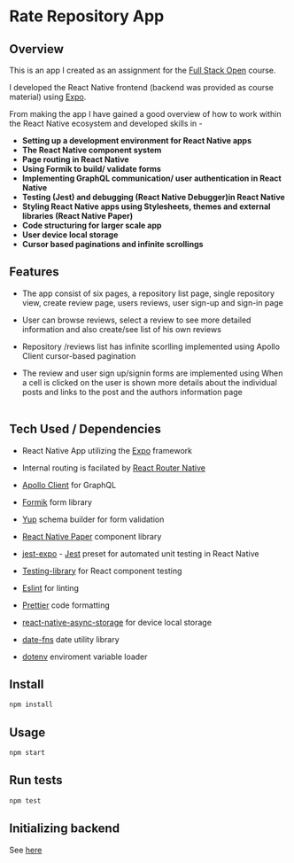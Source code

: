 # Rate Repository App <br />

## Overview

This is an app I created as an assignment for the [Full Stack Open](https://fullstackopen.com/en/) course.

I developed the React Native frontend (backend was provided as course material) using [Expo](https://expo.dev/). 

From making the app I have gained a good overview of how to work within the React Native ecosystem and developed skills in -

- **Setting up a development environment for React Native apps**
- **The React Native component system**
- **Page routing in React Native**
- **Using Formik to build/ validate forms**
- **Implementing GraphQL communication/ user authentication in React Native**
- **Testing (Jest) and debugging (React Native Debugger)in React Native**
- **Styling React Native apps using Stylesheets, themes and external libraries (React Native Paper)**
- **Code structuring for larger scale app**
- **User device local storage**
- **Cursor based paginations and infinite scrollings**


## Features

- The app consist of six pages, a repository list page, single repository view, create review page, users reviews, user sign-up and sign-in page

- User can browse reviews, select a review to see more detailed information and also create/see list of his own reviews 

- Repository /reviews list has infinite scorlling implemented using Apollo Client cursor-based pagination

- The review and user sign up/signin forms are implemented using  When a cell is clicked on the user is shown more details about the individual posts and links to the post and the authors information page <br /><br />                


## Tech Used / Dependencies

- React Native App utilizing the [Expo](https://expo.dev/) framework

- Internal routing is facilated by [React Router Native](https://reactrouter.com/en/main)

- [Apollo Client](https://www.apollographql.com/apollo-client/) for GraphQL

- [Formik](https://formik.org/) form library

- [Yup](https://github.com/jquense/yup) schema builder for form validation

- [React Native Paper](https://reactnativepaper.com/) component library

- [jest-expo](https://www.npmjs.com/package/jest-expo) - [Jest](https://jestjs.io/) preset for automated unit testing in React Native

- [Testing-library](https://testing-library.com/) for React component testing

- [Eslint](https://eslint.org/) for linting

- [Prettier](https://prettier.io/) code formatting

- [react-native-async-storage](https://github.com/react-native-async-storage/async-storage) for device local storage

- [date-fns](https://date-fns.org/) date utility library

- [dotenv](https://www.npmjs.com/package/dotenv) enviroment variable loader


## Install

```sh
npm install
```


## Usage

```sh
npm start
```


## Run tests

```sh
npm test
```

## Initializing backend

See [here](https://github.com/MartinL-no/full-stack-open-part10/tree/main/rate-repository-api)
